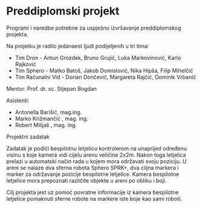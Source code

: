 # Preddiplomski projekt
Programi i naredbe potrebne za uspješno izvršavanje preddiplomskog projekta. 

Na projetku je radilo jedanaest ljudi podijeljenih u tri tima:
- Tim Dron - Antun Grozdek, Bruno Grujić, Luka Markovinović, Karlo Rajković
- Tim Sphero - Matko Batoš, Jakob Domislović, Nika Hipša, Filip Mihelčić 
- Tim Računalni Vid - Dorian Dončević, Margareta Rajčić, Dominik Vrbanić

Mentor: Prof. dr. sc. Stjepan Bogdan

Asistenti: 
 - Antonella Barišić, mag.ing.
 - Marko Križmančić , mag. ing.
 - Robert Milijaš , mag. ing.


Projektni zadatak

   Zadatak je podići bespilotnu letjelicu kontrolerom na unaprijed određenu visinu s koje kamera vidi cijelu arenu veličine 2x2m.     Nakon toga letjelica prelazi u automatski način rada u kojem mora održavati svoju poziciju. U areni se nalaze dva sferna robota Sphero SPRK+, dva ciljna markera i marker za održavanje pozicije bespilotne letjelice. Kamera bespilotne letjelice mora prepoznati različite objekte u areni po obliku i boji. 
   
   Cilj projekta jest uz pomoć povratne informacije iz kamera bespilotne letjelice pomaknuti sferne robote na markere iste boje kao sami roboti. 
